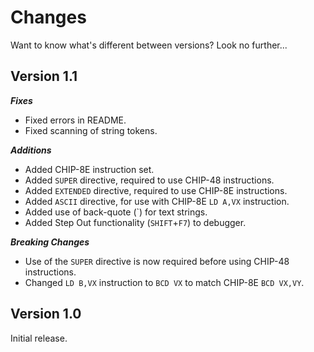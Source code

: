 # Changes

Want to know what's different between versions? Look no further...

## Version 1.1

___Fixes___

* Fixed errors in README.
* Fixed scanning of string tokens.

___Additions___

* Added CHIP-8E instruction set.
* Added `SUPER` directive, required to use CHIP-48 instructions.
* Added `EXTENDED` directive, required to use CHIP-8E instructions.
* Added `ASCII` directive, for use with CHIP-8E `LD A,VX` instruction.
* Added use of back-quote (`) for text strings.
* Added Step Out functionality (`SHIFT`+`F7`) to debugger.

___Breaking Changes___

* Use of the `SUPER` directive is now required before using CHIP-48 instructions.
* Changed `LD B,VX` instruction to `BCD VX` to match CHIP-8E `BCD VX,VY`.

## Version 1.0

Initial release.
